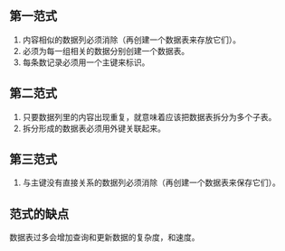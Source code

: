 ## 第一范式

1. 内容相似的数据列必须消除（再创建一个数据表来存放它们）。
2. 必须为每一组相关的数据分别创建一个数据表。
3. 每条数记录必须用一个主键来标识。

## 第二范式

1. 只要数据列里的内容出现重复，就意味着应该把数据表拆分为多个子表。
2. 拆分形成的数据表必须用外键关联起来。

## 第三范式

1. 与主键没有直接关系的数据列必须消除（再创建一个数据表来保存它们）。

## 范式的缺点

数据表过多会增加查询和更新数据的复杂度，和速度。